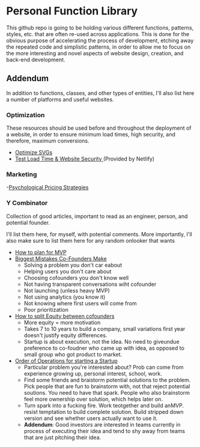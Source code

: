 # Personal Function Library

This github repo is going to be holding various different functions, patterns, styles, etc. that are often re-used across applications. This is done for the obvious purpose of accelerating the process of development, etching away the repeated code and simplistic patterns, in order to allow me to focus on the more interesting and novel aspects of website design, creation, and back-end development.

## Addendum

In addition to functions, classes, and other types of entities, I'll also list here a number of platforms and useful websites.

### Optimization

These resources should be used before and throughout the deployment of a website, in order to ensure minimum load times, high security, and therefore, maximum conversions.

- [Optimize SVGs](https://petercollingridge.appspot.com/svg-optimiser)
- [Test Load Time & Website Security ](https://testmysite.io/) (Provided by Netlify)

### Marketing

-[Psychological Pricing Strategies](https://www.nickkolenda.com/psychological-pricing-strategies/#pricing-t2)


### Y Combinator

Collection of good articles, important to read as an engineer, person, and potential founder.

I'll list them here, for myself, with potential comments. More importantly, I'll also make sure to list them here for any random onlooker that wants 

* [How to plan for MVP](https://www.ycombinator.com/library/6f-how-to-plan-an-mvp)
* [Biggest Mistakes Co-Founders Make](https://www.ycombinator.com/library/66-biggest-mistakes-first-time-founders-make)
    * Solving a problem you don't car eabout
    * Helping users you don't care about
    * Choosing cofounders you don't know well
    * Not having transparent conversations wiht cofounder
    * Not launching (unless heavy MVP)
    * Not using analytics (you know it)
    * Not knowing where first users will come from
    * Poor prioritization
* [How to split Equity between cofounders](https://www.ycombinator.com/library/5x-how-to-split-equity-among-co-founders)
    * More equity = more motivation
    * Takes 7 to 10 years to build a company, small variations first year doesn't justify equity differences.
    * Startup is about execution, not the idea. No need to giveundue preference to co-foudner who came up with idea, as opposed to small group who got product to market.
* [Order of Operations for starting a Startup](https://www.ycombinator.com/library/61-order-of-operations-for-starting-a-startup)
    * Particular problem you're interested about? Prob can come from experience growing up, personal interest, school, work. 
    * Find some friends and braistorm potential solutions to the problem. Pick people that are fun to brainstorm with, not that reject potential soutions. You need to have that spark. People who also brainstorm feel more ownership over solution, which helps later on.
    * Turn spark into a fucking fire. Work teotgether and build anMVP. resist temptation to build complete solution. Build stripped down version and see whether users actually want to use it. 
    * **Addendum**: Good investors are interested in teams currently in process of executing their idea and tend to shy away from teams that are just pitching their idea. 
